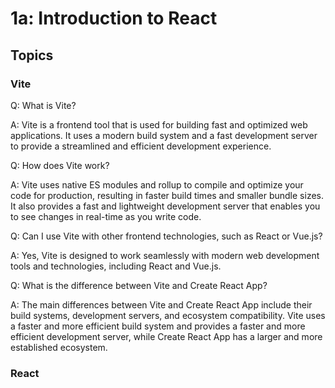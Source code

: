 # 1a: Introduction to React

## Topics

### Vite

Q: What is Vite?

A: Vite is a frontend tool that is used for building fast and optimized web applications. It uses a modern build system and a fast development server to provide a streamlined and efficient development experience.

Q: How does Vite work?

A: Vite uses native ES modules and rollup to compile and optimize your code for production, resulting in faster build times and smaller bundle sizes. It also provides a fast and lightweight development server that enables you to see changes in real-time as you write code.

Q: Can I use Vite with other frontend technologies, such as React or Vue.js?

A: Yes, Vite is designed to work seamlessly with modern web development tools and technologies, including React and Vue.js.

Q: What is the difference between Vite and Create React App?

A: The main differences between Vite and Create React App include their build systems, development servers, and ecosystem compatibility. Vite uses a faster and more efficient build system and provides a faster and more efficient development server, while Create React App has a larger and more established ecosystem.

### React
